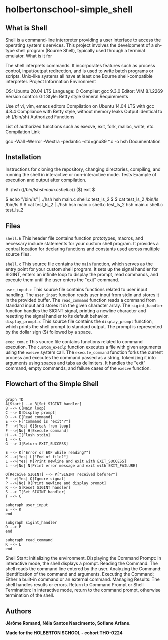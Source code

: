 # holbertonschool-simple_shell


## What is Shell

Shell is a command-line interpreter providing a user interface to access the operating system's services. This project involves the development of a sh-type shell program (Bourne Shell), typically used through a terminal emulator.
What is it for

The shell interprets commands. It incorporates features such as process control, input/output redirection, and is used to write batch programs or scripts. Unix-like systems all have at least one Bourne shell-compatible interpreter.
Project Information
Environment

OS: Ubuntu 20.04 LTS
Language: C
Compiler: gcc 9.3.0
Editor: VIM 8.1.2269
Version control: Git
Style: Betty style
General Requirements

Use of vi, vim, emacs editors
Compilation on Ubuntu 14.04 LTS with gcc 4.8.4
Compliance with Betty style, without memory leaks
Output identical to sh (/bin/sh)
Authorized Functions

List of authorized functions such as execve, exit, fork, malloc, write, etc.
Compilation Link

gcc -Wall -Werror -Wextra -pedantic -std=gnu89 *.c -o hsh
Documentation

## Installation
Instructions for cloning the repository, changing directories, compiling, and running the shell in interactive or non-interactive mode.
Tests
Example of execution and output after compilation.

$ ./hsh
($) /bin/ls
hsh main.c shell.c
($)
($) exit
$

$ echo "/bin/ls" | ./hsh
hsh main.c shell.c test_ls_2
$
$ cat test_ls_2
/bin/ls
/bin/ls
$
$ cat test_ls_2 | ./hsh
hsh main.c shell.c test_ls_2
hsh main.c shell.c test_ls_2

## Files

`shell.h`
This header file contains function prototypes, macros, and necessary include statements for your custom shell program. It provides a central location for declaring functions and constants used across multiple source files.<br> 

`shell.c`
This source file contains the `main` function, which serves as the entry point for your custom shell program. It sets up the signal handler for SIGINT, enters an infinite loop to display the prompt, read commands, and execute them until the user enters the "exit" command.<br> 

`user_input.c`
This source file contains functions related to user input handling. The `user_input` function reads user input from stdin and stores it in the provided buffer. The `read_command` function reads a command from standard input and stores it in the given character array. The `sigint_handler` function handles the SIGINT signal, printing a newline character and resetting the signal handler to its default behavior.
<br> 
`display_prompt.c`
This source file contains the `display_prompt` function, which prints the shell prompt to standard output. The prompt is represented by the dollar sign ($) followed by a space.<br> 

`exec_com.c`
This source file contains functions related to command execution. The `custom_execlp` function executes a file with given arguments using the `execve` system call. The `execute_command` function forks the current process and executes the command passed as a string, tokenizing it into arguments using spaces and tabs as delimiters. It handles the "exit" command, empty commands, and failure cases of the `execve` function.


## Flowchart of the Simple Shell

```mermaid

graph TD
A[Start] --> B[Set SIGINT handler]
B --> C[Main loop]
C --> D[Display prompt]
D --> E[Read command]
E --> F["Command is 'exit'?"]
F -->|Yes| G[Break from loop]
F -->|No| H[Execute command]
H --> I[Flush stdin]
I --> C
G --> J[Return EXIT_SUCCESS]

E --> K["Error or EOF while reading?"]
K -->|Yes| L["End of file?"]
L -->|Yes| M[Print newline and exit with EXIT_SUCCESS]
L -->|No| N[Print error message and exit with EXIT_FAILURE]

O[Receive SIGINT] --> P["SIGINT received before?"]
P -->|Yes| Q[Ignore signal]
P -->|No| R[Print newline and display prompt]
R --> S[Reset SIGINT handler]
S --> T[Set SIGINT handler]
T --> C

subgraph user_input
E --> K
end

subgraph sigint_handler
O --> P
end

subgraph read_command
K --> L
end

```

Shell Start: Initializing the environment.
Displaying the Command Prompt: In interactive mode, the shell displays a prompt.
Reading the Command: The shell reads the command line entered by the user.
Analyzing the Command: Identification of the command and arguments.
Executing the Command: Either a built-in command or an external command.
Managing Results: The shell handles results or errors.
Return to Command Prompt or Shell Termination: In interactive mode, return to the command prompt, otherwise termination of the shell.

## Authors
**Jérôme Romand, Néia Santos Nascimento, Sofiane Arfane.** <br> 

**Made for the HOLBERTON SCHOOL - cohort THO-0224**
